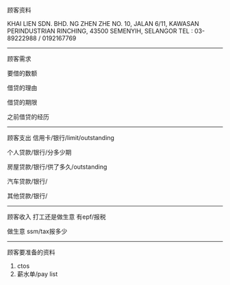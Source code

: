 顾客资料

KHAI LIEN SDN. BHD. 
NG ZHEN ZHE NO. 10, JALAN 6/11, KAWASAN PERINDUSTRIAN RINCHING, 43500 SEMENYIH, SELANGOR TEL : 03-89222988 / 0192167769

-----------------
顾客需求


要借的数额

借贷的理由

借贷的期限

之前借贷的经历


--------------
顾客支出
信用卡/银行/limit/outstanding


个人贷款/银行/分多少期

房屋贷款/银行/供了多久/outstanding

汽车贷款/银行/


其他贷款/银行/

-----------
顾客收入
打工还是做生意
有epf/报税

做生意 ssm/tax报多少

-------
顾客要准备的资料
1. ctos
2. 薪水单/pay list




